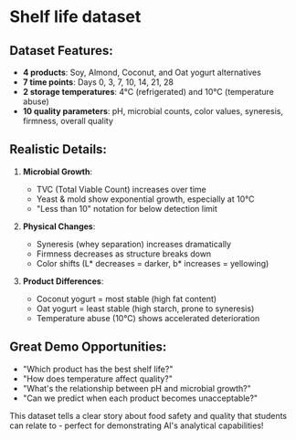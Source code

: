 # Shelf life dataset

## Dataset Features:

- **4 products**: Soy, Almond, Coconut, and Oat yogurt alternatives
- **7 time points**: Days 0, 3, 7, 10, 14, 21, 28
- **2 storage temperatures**: 4°C (refrigerated) and 10°C (temperature abuse)
- **10 quality parameters**: pH, microbial counts, color values, syneresis, firmness, overall quality

## Realistic Details:

1. **Microbial Growth**: 
   - TVC (Total Viable Count) increases over time
   - Yeast & mold show exponential growth, especially at 10°C
   - "Less than 10" notation for below detection limit

2. **Physical Changes**:
   - Syneresis (whey separation) increases dramatically
   - Firmness decreases as structure breaks down
   - Color shifts (L* decreases = darker, b* increases = yellowing)

3. **Product Differences**:
   - Coconut yogurt = most stable (high fat content)
   - Oat yogurt = least stable (high starch, prone to syneresis)
   - Temperature abuse (10°C) shows accelerated deterioration

## Great Demo Opportunities:
- "Which product has the best shelf life?"
- "How does temperature affect quality?"
- "What's the relationship between pH and microbial growth?"
- "Can we predict when each product becomes unacceptable?"

This dataset tells a clear story about food safety and quality that students can relate to - perfect for demonstrating AI's analytical capabilities!

